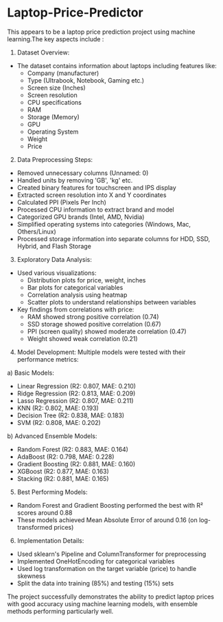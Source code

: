# Laptop-Price-Predictor

This appears to be a laptop price prediction project using machine learning.The key aspects include :

1. Dataset Overview:
- The dataset contains information about laptops including features like:
  - Company (manufacturer)
  - Type (Ultrabook, Notebook, Gaming etc.)
  - Screen size (Inches)
  - Screen resolution 
  - CPU specifications
  - RAM
  - Storage (Memory)
  - GPU
  - Operating System
  - Weight
  - Price

2. Data Preprocessing Steps:
- Removed unnecessary columns (Unnamed: 0)
- Handled units by removing 'GB', 'kg' etc.
- Created binary features for touchscreen and IPS display
- Extracted screen resolution into X and Y coordinates
- Calculated PPI (Pixels Per Inch)
- Processed CPU information to extract brand and model
- Categorized GPU brands (Intel, AMD, Nvidia)
- Simplified operating systems into categories (Windows, Mac, Others/Linux)
- Processed storage information into separate columns for HDD, SSD, Hybrid, and Flash Storage

3. Exploratory Data Analysis:
- Used various visualizations:
  - Distribution plots for price, weight, inches
  - Bar plots for categorical variables
  - Correlation analysis using heatmap
  - Scatter plots to understand relationships between variables
- Key findings from correlations with price:
  - RAM showed strong positive correlation (0.74)
  - SSD storage showed positive correlation (0.67)
  - PPI (screen quality) showed moderate correlation (0.47)
  - Weight showed weak correlation (0.21)

4. Model Development:
Multiple models were tested with their performance metrics:

a) Basic Models:
- Linear Regression (R2: 0.807, MAE: 0.210)
- Ridge Regression (R2: 0.813, MAE: 0.209)
- Lasso Regression (R2: 0.807, MAE: 0.211)
- KNN (R2: 0.802, MAE: 0.193)
- Decision Tree (R2: 0.838, MAE: 0.183)
- SVM (R2: 0.808, MAE: 0.202)

b) Advanced Ensemble Models:
- Random Forest (R2: 0.883, MAE: 0.164)
- AdaBoost (R2: 0.798, MAE: 0.228)
- Gradient Boosting (R2: 0.881, MAE: 0.160)
- XGBoost (R2: 0.877, MAE: 0.163)
- Stacking (R2: 0.881, MAE: 0.165)

5. Best Performing Models:
- Random Forest and Gradient Boosting performed the best with R² scores around 0.88
- These models achieved Mean Absolute Error of around 0.16 (on log-transformed prices)

6. Implementation Details:
- Used sklearn's Pipeline and ColumnTransformer for preprocessing
- Implemented OneHotEncoding for categorical variables
- Used log transformation on the target variable (price) to handle skewness
- Split the data into training (85%) and testing (15%) sets

The project successfully demonstrates the ability to predict laptop prices with good accuracy using machine learning models, with ensemble methods performing particularly well.
